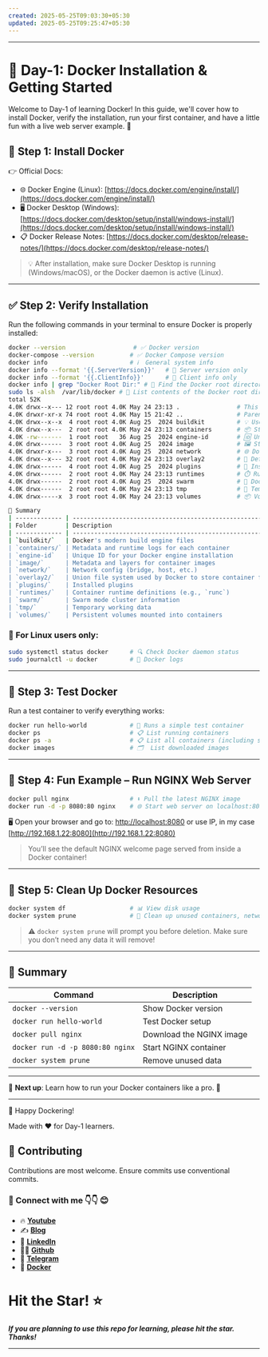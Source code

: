 ```yaml
---
created: 2025-05-25T09:03:30+05:30
updated: 2025-05-25T09:25:47+05:30
---
```


---
# 🚀 Day-1: Docker Installation & Getting Started

Welcome to Day-1 of learning Docker! In this guide, we'll cover how to install Docker, verify the installation, run your first container, and have a little fun with a live web server example. 🎉


## 🔧 Step 1: Install Docker

👉 Official Docs:

- 🌐 Docker Engine (Linux): [https://docs.docker.com/engine/install/](https://docs.docker.com/engine/install/)
- 🖥️ Docker Desktop (Windows): [https://docs.docker.com/desktop/setup/install/windows-install/](https://docs.docker.com/desktop/setup/install/windows-install/)
- 📋 Docker Release Notes: [https://docs.docker.com/desktop/release-notes/](https://docs.docker.com/desktop/release-notes/)

> 💡 After installation, make sure Docker Desktop is running (Windows/macOS), or the Docker daemon is active (Linux).

---

## ✅ Step 2: Verify Installation

Run the following commands in your terminal to ensure Docker is properly installed:

```bash
docker --version                   # ✅ Docker version
docker-compose --version          # ✅ Docker Compose version
docker info                       # ℹ️  General system info
docker info --format '{{.ServerVersion}}'   # 🎯 Server version only
docker info --format '{{.ClientInfo}}'      # 🎯 Client info only
docker info | grep "Docker Root Dir:" # 📁 Find the Docker root directory path
sudo ls -alsh  /var/lib/docker # 📂 List contents of the Docker root directory
total 52K
4.0K drwx--x--- 12 root root 4.0K May 24 23:13 .                # This directory itself
4.0K drwxr-xr-x 74 root root 4.0K May 15 21:42 ..               # Parent directory
4.0K drwx--x--x  4 root root 4.0K Aug 25  2024 buildkit         # 💡 Used for efficient image builds with BuildKit
4.0K drwx--x---  2 root root 4.0K May 24 23:13 containers       # 📦 Stores container metadata and logs
4.0K -rw-------  1 root root   36 Aug 25  2024 engine-id        # 🆔 Unique ID for this Docker engine instance
4.0K drwx------  3 root root 4.0K Aug 25  2024 image            # 🖼️ Stores image metadata and layers
4.0K drwxr-x---  3 root root 4.0K Aug 25  2024 network          # 🌐 Docker network configuration and data
4.0K drwx--x--- 32 root root 4.0K May 24 23:13 overlay2         # 📂 Default storage driver directory (overlay2)
4.0K drwx------  4 root root 4.0K Aug 25  2024 plugins          # 🔌 Installed Docker plugins (e.g. volume or network)
4.0K drwx------  2 root root 4.0K May 24 23:13 runtimes         # ⏱️ Runtime binaries (like runc or containerd)
4.0K drwx------  2 root root 4.0K Aug 25  2024 swarm            # 🐝 Docker Swarm cluster data (if used)
4.0K drwx------  2 root root 4.0K May 24 23:13 tmp              # 🧪 Temporary files used by Docker daemon
4.0K drwx-----x  3 root root 4.0K May 24 23:13 volumes          # 📦 Volume data used by containers

````

````bash
🧠 Summary
| ------------- | --------------------------------------------------------- |
| Folder        | Description                                               |
| ------------- | --------------------------------------------------------- |
| `buildkit/`   | Docker's modern build engine files                        |
| `containers/` | Metadata and runtime logs for each container              |
| `engine-id`   | Unique ID for your Docker engine installation             |
| `image/`      | Metadata and layers for container images                  |
| `network/`    | Network config (bridge, host, etc.)                       |
| `overlay2/`   | Union file system used by Docker to store container files |
| `plugins/`    | Installed plugins                                         |
| `runtimes/`   | Container runtime definitions (e.g., `runc`)              |
| `swarm/`      | Swarm mode cluster information                            |
| `tmp/`        | Temporary working data                                    |
| `volumes/`    | Persistent volumes mounted into containers                |

````

### 🐧 For Linux users only:

```bash
sudo systemctl status docker      # 🔍 Check Docker daemon status
sudo journalctl -u docker         # 📜 Docker logs
```

---

## 🧪 Step 3: Test Docker

Run a test container to verify everything works:

```bash
docker run hello-world            # 🚀 Runs a simple test container
docker ps                         # 📋 List running containers
docker ps -a                      # 📋 List all containers (including stopped)
docker images                     # 🗂️  List downloaded images
```

---

## 🎉 Step 4: Fun Example – Run NGINX Web Server

```bash
docker pull nginx                 # ⬇️ Pull the latest NGINX image
docker run -d -p 8080:80 nginx    # 🌐 Start web server on localhost:8080
```

🖥️ Open your browser and go to: [http://localhost:8080](http://localhost:8080) or use IP, in my case [http://192.168.1.22:8080](http://192.168.1.22:8080)

> You’ll see the default NGINX welcome page served from inside a Docker container!

---

## 🧹 Step 5: Clean Up Docker Resources

```bash
docker system df                  # 📊 View disk usage
docker system prune               # 🧼 Clean up unused containers, networks, images
```

> ⚠️ `docker system prune` will prompt you before deletion. Make sure you don’t need any data it will remove!

---

## 📝 Summary

| Command                          | Description              |
| -------------------------------- | ------------------------ |
| `docker --version`               | Show Docker version      |
| `docker run hello-world`         | Test Docker setup        |
| `docker pull nginx`              | Download the NGINX image |
| `docker run -d -p 8080:80 nginx` | Start NGINX container    |
| `docker system prune`            | Remove unused data       |

---

📌 **Next up**: Learn how to run your Docker containers like a pro. 💪

---

👋 Happy Dockering!

Made with ❤️ for Day-1 learners.


## 🤝 Contributing

Contributions are most welcome. Ensure commits use conventional commits.
### 💼 Connect with me 👇👇 😊

- 🔥 [**Youtube**](https://www.youtube.com/@DevOpsinAction?sub_confirmation=1)
- ✍ [**Blog**](https://ibraransari.blogspot.com/)
- 💼 [**LinkedIn**](https://www.linkedin.com/in/ansariibrar/)
- 👨‍💻 [**Github**](https://github.com/meibraransari?tab=repositories)
- 💬 [**Telegram**](https://t.me/DevOpsinActionTelegram)
- 🐳 [**Docker**](https://hub.docker.com/u/ibraransaridocker)

# Hit the Star! ⭐
***If you are planning to use this repo for learning, please hit the star. Thanks!***
****